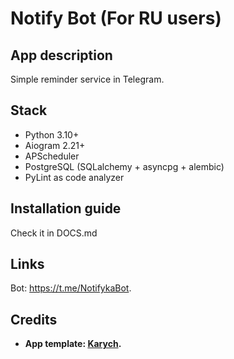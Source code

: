 # Notify Bot (For RU users)

## App description

Simple reminder service in Telegram.

## Stack

- Python 3.10+
- Aiogram 2.21+
- APScheduler
- PostgreSQL (SQLalchemy + asyncpg + alembic)
- PyLint as code analyzer

## Installation guide

Check it in DOCS.md

## Links

Bot: https://t.me/NotifykaBot.

## Credits

- **App template: <a href="https://github.com/devkarych">Karych</a>.**
